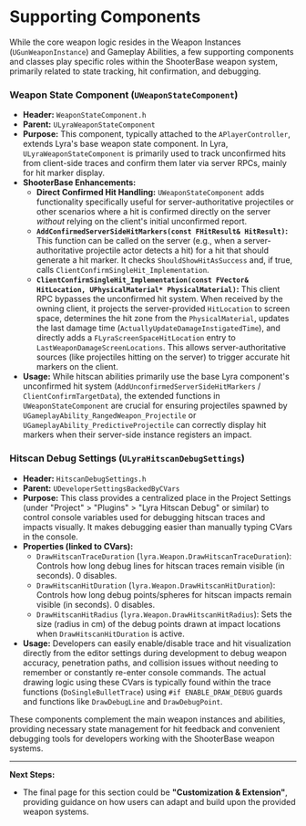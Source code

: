 # Supporting Components

While the core weapon logic resides in the Weapon Instances (`UGunWeaponInstance`) and Gameplay Abilities, a few supporting components and classes play specific roles within the ShooterBase weapon system, primarily related to state tracking, hit confirmation, and debugging.

### Weapon State Component (`UWeaponStateComponent`)

* **Header:** `WeaponStateComponent.h`
* **Parent:** `ULyraWeaponStateComponent`
* **Purpose:** This component, typically attached to the `APlayerController`, extends Lyra's base weapon state component. In Lyra, `ULyraWeaponStateComponent` is primarily used to track unconfirmed hits from client-side traces and confirm them later via server RPCs, mainly for hit marker display.
* **ShooterBase Enhancements:**
  * **Direct Confirmed Hit Handling:** `UWeaponStateComponent` adds functionality specifically useful for server-authoritative projectiles or other scenarios where a hit is confirmed directly on the server _without_ relying on the client's initial unconfirmed report.
  * **`AddConfirmedServerSideHitMarkers(const FHitResult& HitResult)`:** This function can be called on the server (e.g., when a server-authoritative projectile actor detects a hit) for a hit that should generate a hit marker. It checks `ShouldShowHitAsSuccess` and, if true, calls `ClientConfirmSingleHit_Implementation`.
  * **`ClientConfirmSingleHit_Implementation(const FVector& HitLocation, UPhysicalMaterial* PhysicalMaterial)`:** This client RPC bypasses the unconfirmed hit system. When received by the owning client, it projects the server-provided `HitLocation` to screen space, determines the hit zone from the `PhysicalMaterial`, updates the last damage time (`ActuallyUpdateDamageInstigatedTime`), and directly adds a `FLyraScreenSpaceHitLocation` entry to `LastWeaponDamageScreenLocations`. This allows server-authoritative sources (like projectiles hitting on the server) to trigger accurate hit markers on the client.
* **Usage:** While hitscan abilities primarily use the base Lyra component's unconfirmed hit system (`AddUnconfirmedServerSideHitMarkers` / `ClientConfirmTargetData`), the extended functions in `UWeaponStateComponent` are crucial for ensuring projectiles spawned by `UGameplayAbility_RangedWeapon_Projectile` or `UGameplayAbility_PredictiveProjectile` can correctly display hit markers when their server-side instance registers an impact.

### Hitscan Debug Settings (`ULyraHitscanDebugSettings`)

* **Header:** `HitscanDebugSettings.h`
* **Parent:** `UDeveloperSettingsBackedByCVars`
* **Purpose:** This class provides a centralized place in the Project Settings (under "Project" > "Plugins" > "Lyra Hitscan Debug" or similar) to control console variables used for debugging hitscan traces and impacts visually. It makes debugging easier than manually typing CVars in the console.
* **Properties (linked to CVars):**
  * `DrawHitscanTraceDuration` (`lyra.Weapon.DrawHitscanTraceDuration`): Controls how long debug lines for hitscan traces remain visible (in seconds). 0 disables.
  * `DrawHitscanHitDuration` (`lyra.Weapon.DrawHitscanHitDuration`): Controls how long debug points/spheres for hitscan impacts remain visible (in seconds). 0 disables.
  * `DrawHitscanHitRadius` (`lyra.Weapon.DrawHitscanHitRadius`): Sets the size (radius in cm) of the debug points drawn at impact locations when `DrawHitscanHitDuration` is active.
* **Usage:** Developers can easily enable/disable trace and hit visualization directly from the editor settings during development to debug weapon accuracy, penetration paths, and collision issues without needing to remember or constantly re-enter console commands. The actual drawing logic using these CVars is typically found within the trace functions (`DoSingleBulletTrace`) using `#if ENABLE_DRAW_DEBUG` guards and functions like `DrawDebugLine` and `DrawDebugPoint`.

These components complement the main weapon instances and abilities, providing necessary state management for hit feedback and convenient debugging tools for developers working with the ShooterBase weapon systems.

***

**Next Steps:**

* The final page for this section could be **"Customization & Extension"**, providing guidance on how users can adapt and build upon the provided weapon systems.
